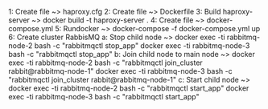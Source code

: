 1: Create file ~> haproxy.cfg
2: Create file ~> Dockerfile
3: Build haproxy-server ~> docker build -t haproxy-server .
4: Create file ~> docker-compose.yml
5: Rundocker   ~> docker-compose -f docker-compose.yml up
6: Create cluster RabbisMQ
a: Stop child node ~>
    docker exec -ti rabbitmq-node-2 bash -c "rabbitmqctl stop_app"
    docker exec -ti rabbitmq-node-3 bash -c "rabbitmqctl stop_app"
b: Join child node to main node ~>
    docker exec -ti rabbitmq-node-2 bash -c "rabbitmqctl join_cluster rabbit@rabbitmq-node-1"
    docker exec -ti rabbitmq-node-3 bash -c "rabbitmqctl join_cluster rabbit@rabbitmq-node-1"
c: Start child node ~>
    docker exec -ti rabbitmq-node-2 bash -c "rabbitmqctl start_app"
    docker exec -ti rabbitmq-node-3 bash -c "rabbitmqctl start_app"